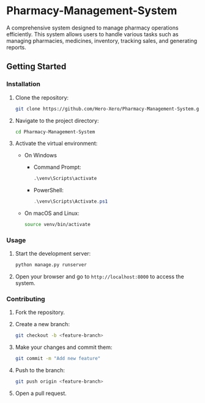 # Pharmacy-Management-System

A comprehensive system designed to manage pharmacy operations efficiently. This system allows users to handle various tasks such as managing pharmacies, medicines, inventory, tracking sales, and generating reports.

## Getting Started

### Installation

1. Clone the repository:

    ```bash
    git clone https://github.com/Hero-Xero/Pharmacy-Management-System.git
    ```

2. Navigate to the project directory:

    ```bash
    cd Pharmacy-Management-System
    ```

3. Activate the virtual environment:

    - On Windows
        - Command Prompt:

            ```cmd
            .\venv\Scripts\activate
            ```

        - PowerShell:

            ```powershell
            .\venv\Scripts\Activate.ps1
            ```

    - On macOS and Linux:

        ```bash
        source venv/bin/activate
        ```

### Usage

1. Start the development server:

    ```bash
    python manage.py runserver
    ```

2. Open your browser and go to `http://localhost:8000` to access the system.

### Contributing

1. Fork the repository.
2. Create a new branch:

    ```bash
    git checkout -b <feature-branch> 
    ```

3. Make your changes and commit them:

    ```bash
    git commit -m "Add new feature" 
    ```

4. Push to the branch:

    ```bash
    git push origin <feature-branch>
    ```

5. Open a pull request.
